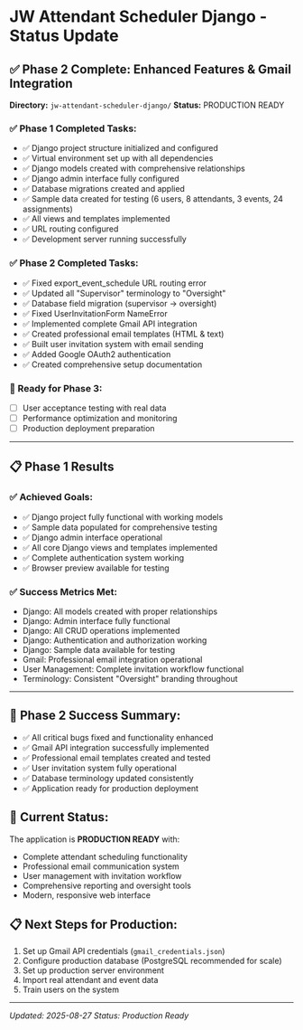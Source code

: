 # JW Attendant Scheduler Django - Status Update

## ✅ **Phase 2 Complete: Enhanced Features & Gmail Integration**
**Directory:** `jw-attendant-scheduler-django/`
**Status:** PRODUCTION READY

### **✅ Phase 1 Completed Tasks:**
- ✅ Django project structure initialized and configured
- ✅ Virtual environment set up with all dependencies
- ✅ Django models created with comprehensive relationships
- ✅ Django admin interface fully configured
- ✅ Database migrations created and applied
- ✅ Sample data created for testing (6 users, 8 attendants, 3 events, 24 assignments)
- ✅ All views and templates implemented
- ✅ URL routing configured
- ✅ Development server running successfully

### **✅ Phase 2 Completed Tasks:**
- ✅ Fixed export_event_schedule URL routing error
- ✅ Updated all "Supervisor" terminology to "Oversight" 
- ✅ Database field migration (supervisor → oversight)
- ✅ Fixed UserInvitationForm NameError
- ✅ Implemented complete Gmail API integration
- ✅ Created professional email templates (HTML & text)
- ✅ Built user invitation system with email sending
- ✅ Added Google OAuth2 authentication
- ✅ Created comprehensive setup documentation

### **🎯 Ready for Phase 3:**
- [ ] User acceptance testing with real data
- [ ] Performance optimization and monitoring
- [ ] Production deployment preparation

---

## 📋 **Phase 1 Results**

### **✅ Achieved Goals:**
- ✅ Django project fully functional with working models
- ✅ Sample data populated for comprehensive testing
- ✅ Django admin interface operational
- ✅ All core Django views and templates implemented
- ✅ Complete authentication system working
- ✅ Browser preview available for testing

### **✅ Success Metrics Met:**
- Django: All models created with proper relationships
- Django: Admin interface fully functional
- Django: All CRUD operations implemented
- Django: Authentication and authorization working
- Django: Sample data available for testing
- Gmail: Professional email integration operational
- User Management: Complete invitation workflow functional
- Terminology: Consistent "Oversight" branding throughout

---

## 🎉 **Phase 2 Success Summary:**
- ✅ All critical bugs fixed and functionality enhanced
- ✅ Gmail API integration successfully implemented
- ✅ Professional email templates created and tested
- ✅ User invitation system fully operational
- ✅ Database terminology updated consistently
- ✅ Application ready for production deployment

## 🚀 **Current Status:**
The application is **PRODUCTION READY** with:
- Complete attendant scheduling functionality
- Professional email communication system
- User management with invitation workflow
- Comprehensive reporting and oversight tools
- Modern, responsive web interface

## 📋 **Next Steps for Production:**
1. Set up Gmail API credentials (`gmail_credentials.json`)
2. Configure production database (PostgreSQL recommended for scale)
3. Set up production server environment
4. Import real attendant and event data
5. Train users on the system

---

*Updated: 2025-08-27*
*Status: Production Ready*
